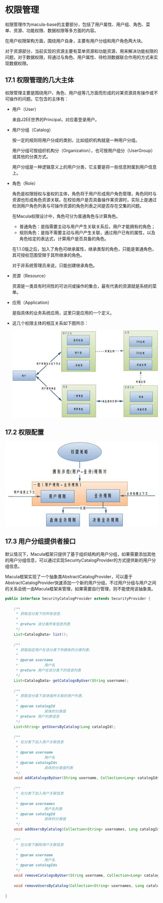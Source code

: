 # 权限管理

权限管理作为macula-base的主要部分，包括了用户属性、用户组、角色、菜单、资源、功能权限、数据权限等多方面的内容。

在用户权限架构方面，围绕用户自身，主要有用户分组和用户角色两大块。

对于资源部分，当前实现的资源主要有菜单资源和功能资源，用来解决功能权限的问题，对于数据权限，将通过与角色、用户属性、待检测数据联合作用的方式来实现数据权限。

## 17.1 权限管理的几大主体

权限管理主要是围绕用户、角色、用户组等几方面而形成的对某资源具有操作或不可操作的问题。它包含的主体有：

* 用户（User）

    来自J2EE世界的Principal，对应着登录用户。
    
* 用户分组（Catalog）

    按一定的规则将用户分成的类别，比如组织机构就是一种用户分组。
    
    用户分组可按组织机构分（Organization），也可按用户组分（UserGroup）或其他的分类方式。
    
    用户分组是一种逻辑意义上的用户分类，它主要是将一些信息附属到用户信息上。
    
* 角色（Role）

    角色是权限授权与鉴权的主体，角色将于用户形成用户角色管理，角色同时与资源也形成角色资源关联。在校验用户是否具备操作某资源时，实际上是通过检测用户角色列表与可操作资源的角色列表之间是否存在交集的问题。

    在Macula权限设计中，角色可分为普通角色与计算角色。
    
    * 普通角色：是指需要主动与用户产生关联关系后，用户才能拥有的角色；
    * 规则角色：是指不需要主动与用户产生关联，通过用户已有的属性，以及角色给定的表达式，计算用户是否具备的角色。
    
    在1.1.0版之后，加入了角色可继承属性，继承类型的角色，只能是普通角色，其可授权范围受限于其所继承的角色。

    对于非系统管理员来说，只能创建继承角色。
    
* 资源（Resource）

    资源是一类具有时间性的可访问或操作的集合，最有代表的资源就是系统的菜单。
    
* 应用（Application）

    是指具体的业务系统应用，这里只是应用的一个定义。
    
* 这几个权限主体的相互关系如下图所示：

    ![macula-security-acl.jpg](../images/chapter3/macula-security-acl.jpg "macula-security-acl.jpg")
    
## 17.2 权限配置

![macula-security-biz.jpg](../images/chapter3/macula-security-biz.jpg "macula-security-biz.jpg")

## 17.3 用户分组提供者接口

默认情况下，Macula框架只提供了基于组织结构的用户分组，如果需要添加其他的用户分组信息，可以通过实现SecurityCatalogProvider的方式提供新的用户分组信息。

Macula框架实现了一个抽象类AbstractCatalogProvider，可以基于AbstractCatalogProvider快速添加一个新的用户分组，不过用户分组与用户之间的关系会统一由Macula框架来管理，如果需要自行管理，则不能使用该抽象类。

```java
public interface SecurityCatalogProvider extends SecurityProvider {

	/**
	 * 获取该分类下的所有信息.
	 * 
	 * @return 该分类所有信息列表
	 */
	List<CatalogData> list();

	/**
	 * 获取指定用户在该分类下所拥有的分类列表.
	 * 
	 * @param username
	 *            用户名
	 * @return 用户在该分类下的信息列表
	 */
	List<CatalogData> getCatalogsByUser(String username);

	/**
	 * 获取该分类下具体值所关联的用户列表.
	 * 
	 * @param catalogId
	 *            具体的分类值
	 * @return 用户列表信息
	 */
	List<String> getUsersByCatalog(Long catalogId);

	/**
	 * 在分类下加入用户关联信息
	 * 
	 * @param username
	 *            用户名
	 * @param catalogIds
	 *            具体的分类值列表
	 */
	void addCatalogsByUser(String username, Collection<Long> catalogIds);

	/**
	 * 在分类下加入用户关联信息
	 * 
	 * @param usernames
	 *            用户名列表
	 * @param catalogId
	 *            具体的分类值
	 */
	void addUsersByCatalog(Collection<String> usernames, Long catalogId);

	/**
	 * 在分类下删除用户关联信息
	 * 
	 * @param username
	 *            用户名
	 * @param catalogIds
	 */
	void removeCatalogsByUser(String username, Collection<Long> catalogIds);

	void removeUsersByCatalog(Collection<String> usernames, Long catalogId);

}    	
    	
```


